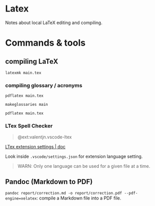 # Latex

Notes about local LaTeX editing and  compiling.

# Commands & tools

## compiling LaTeX

`latexmk main.tex`

### compiling glossary / acronyms

`pdflatex main.tex`

`makeglossaries main`

`pdflatex main.tex`

### LTex Spell Checker

> @ext:valentjn.vscode-ltex

[LTex extension settings | doc](https://valentjn.github.io/ltex/settings.html)

Look inside `.vscode/settings.json` for extension language setting.

> WARN: Only one language can be used for a given file at a time.

## Pandoc (Markdown to PDF)

`pandoc report/correction.md -o report/correction.pdf --pdf-engine=xelatex`: compile a Markdown file into a PDF file.
